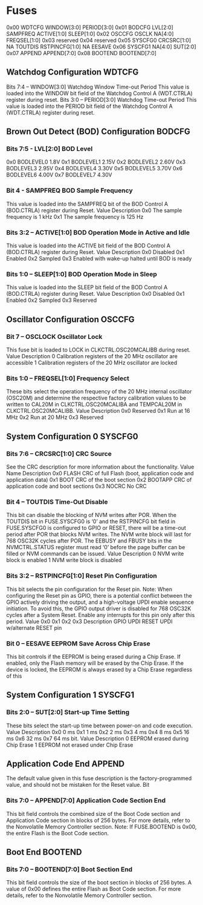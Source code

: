 # Fuses

0x00 WDTCFG WINDOW[3:0] PERIOD[3:0] 
0x01 BODCFG LVL[2:0] SAMPFREQ ACTIVE[1:0] SLEEP[1:0]
0x02 OSCCFG OSCLK NA[4:0] FREQSEL[1:0]
0x03 reserved
0x04 reserved
0x05 SYSCFG0 CRCSRC[1:0] NA TOUTDIS RSTPINCFG[1:0] NA EESAVE
0x06 SYSCFG1 NA[4:0] SUT[2:0]
0x07 APPEND APPEND[7:0]
0x08 BOOTEND BOOTEND[7:0]


## Watchdog Configuration WDTCFG

Bits 7:4 – WINDOW[3:0] Watchdog Window Time-out Period
This value is loaded into the WINDOW bit field of the Watchdog Control A (WDT.CTRLA) register during reset.
Bits 3:0 – PERIOD[3:0] Watchdog Time-out Period
This value is loaded into the PERIOD bit field of the Watchdog Control A (WDT.CTRLA) register during reset.


## Brown Out Detect (BOD) Configuration BODCFG

### Bits 7:5 - LVL[2:0] BOD Level

0x0
BODLEVEL0
1.8V
0x1
BODLEVEL1
2.15V
0x2
BODLEVEL2
2.60V
0x3
BODLEVEL3
2.95V
0x4
BODLEVEL4
3.30V
0x5
BODLEVEL5
3.70V
0x6
BODLEVEL6
4.00V
0x7
BODLEVEL7
4.30V

### Bit 4 - SAMPFREQ BOD Sample Frequency
This value is loaded into the SAMPFREQ bit of the BOD Control A (BOD.CTRLA) register during Reset.
Value
Description
0x0
The sample frequency is 1 kHz
0x1
The sample frequency is 125 Hz


### Bits 3:2 – ACTIVE[1:0] BOD Operation Mode in Active and Idle
This value is loaded into the ACTIVE bit field of the BOD Control A (BOD.CTRLA) register during Reset.
Value
Description
0x0
Disabled
0x1
Enabled
0x2
Sampled
0x3
Enabled with wake-up halted until BOD is ready


### Bits 1:0 – SLEEP[1:0] BOD Operation Mode in Sleep
This value is loaded into the SLEEP bit field of the BOD Control A (BOD.CTRLA) register during Reset.
Value
Description
0x0
Disabled
0x1
Enabled
0x2
Sampled
0x3
Reserved


## Oscillator Configuration OSCCFG

### Bit 7 – OSCLOCK Oscillator Lock
This fuse bit is loaded to LOCK in CLKCTRL.OSC20MCALIBB during reset.
Value
Description
0
Calibration registers of the 20 MHz oscillator are accessible
1
Calibration registers of the 20 MHz oscillator are locked

### Bits 1:0 – FREQSEL[1:0] Frequency Select

These bits select the operation frequency of the 20 MHz internal oscillator (OSC20M) and determine the respective
factory calibration values to be written to CAL20M in CLKCTRL.OSC20MCALIBA and TEMPCAL20M in
CLKCTRL.OSC20MCALIBB.
Value
Description
0x0
Reserved
0x1
Run at 16 MHz
0x2
Run at 20 MHz
0x3
Reserved


## System Configuration 0 SYSCFG0

### Bits 7:6 – CRCSRC[1:0] CRC Source
See the CRC description for more information about the functionality.
Value
Name
Description
0x0
FLASH
CRC of full Flash (boot, application code and application data)
0x1
BOOT
CRC of the boot section
0x2
BOOTAPP
CRC of application code and boot sections
0x3
NOCRC
No CRC

### Bit 4 – TOUTDIS Time-Out Disable
This bit can disable the blocking of NVM writes after POR.
When the TOUTDIS bit in FUSE.SYSCFG0 is ‘0’ and the RSTPINCFG bit field in FUSE.SYSCFG0 is configured to
GPIO or RESET, there will be a time-out period after POR that blocks NVM writes.
The NVM write block will last for 768 OSC32K cycles after POR. The EEBUSY and FBUSY bits in the
NVMCTRL.STATUS register must read ‘0’ before the page buffer can be filled or NVM commands can be issued.
Value
Description
0
NVM write block is enabled
1
NVM write block is disabled

### Bits 3:2 – RSTPINCFG[1:0] Reset Pin Configuration
This bit selects the pin configuration for the Reset pin.
Note: When configuring the Reset pin as GPIO, there is a potential conflict between the GPIO actively driving the
output, and a high-voltage UPDI enable sequence initiation. To avoid this, the GPIO output driver is disabled for 768
OSC32K cycles after a System Reset. Enable any interrupts for this pin only after this period.
Value
0x0
0x1
0x2
0x3
Description
GPIO
UPDI
RESET
UPDI w/alternate RESET pin

### Bit 0 – EESAVE EEPROM Save Across Chip Erase
This bit controls if the EEPROM is being erased during a Chip Erase. If enabled, only the Flash memory will be
erased by the Chip Erase. If the device is locked, the EEPROM is always erased by a Chip Erase regardless of this


## System Configuration 1 SYSCFG1

### Bits 2:0 – SUT[2:0] Start-up Time Setting
These bits select the start-up time between power-on and code execution.
Value
Description
0x0
0 ms
0x1
1 ms
0x2
2 ms
0x3
4 ms
0x4
8 ms
0x5
16 ms
0x6
32 ms
0x7
64 ms
bit.
Value
Description
0
EEPROM erased during Chip Erase
1
EEPROM not erased under Chip Erase


## Application Code End APPEND
The default value given in this fuse description is the factory-programmed value, and should not be mistaken for the
Reset value.
Bit

### Bits 7:0 – APPEND[7:0] Application Code Section End
This bit field controls the combined size of the Boot Code section and Application Code section in blocks of 256
bytes. For more details, refer to the Nonvolatile Memory Controller section.
Note: If FUSE.BOOTEND is 0x00, the entire Flash is the Boot Code section.

## Boot End BOOTEND

### Bits 7:0 – BOOTEND[7:0] Boot Section End
This bit field controls the size of the boot section in blocks of 256 bytes. A value of 0x00 defines the entire Flash as
Boot Code section.
For more details, refer to the Nonvolatile Memory Controller section.


